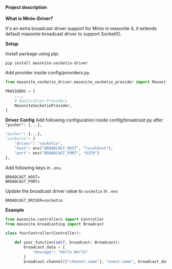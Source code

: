 #### Project description

**What is Minio-Driver?**

It's an extra broadcast driver support for Minio in masonite 4, it extends default masonite broadcast driver to support SocketIO.

**Setup**

Install package using pip:

```shell
pip install masonite-socketio-driver
```

Add provider inside config/providers.py.

```python
from masonite_socketio_driver.masonite_socketio_provider import MasoniteSocketioProvider

PROVIDERS = [
    ...,
    # Application Providers
    MasoniteSocketioProvider,
]
```

**Driver Config**
Add following configuration inside config/broadcast.py after `"pusher": {...},`

```python
"pusher": {...},
"socketio": {
    "driver": "socketio",
    "host": env("BROADCAST_HOST", "localhost"),
    "port": env("BROADCAST_PORT", "6379")
},
```

Add following keys in `.env`.

```shell
BROADCAST_HOST=
BROADCAST_PORT=
```

Update the broadcast driver value to `socketio` in `.env`

```shell
BROADCAST_DRIVER=socketio
```

**Example**

```python
from masonite.controllers import Controller
from masonite.broadcasting import Broadcast

class YourController(Controller):

    def your_function(self, broadcast: Broadcast):
        broadcast_data = {
            "message": "Hello World"
        }
        broadcast.channel(["channel-name"], "event-name", broadcast_data)
```
